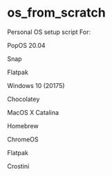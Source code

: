 # os_from_scratch
Personal OS setup script
For:

PopOS 20.04

 Snap

 Flatpak

Windows 10 (20175)

 Chocolatey

MacOS X Catalina

 Homebrew

ChromeOS

 Flatpak

 Crostini
